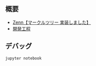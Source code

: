 ## 概要
- [Zenn【マークルツリー 実装しました】](https://zenn.dev/mizuneko4345/articles/f0b7efe1eedd28)
- [開発工程](https://zenn.dev/link/comments/3ad86394dee14a)

## デバッグ
```
jupyter notebook
```
